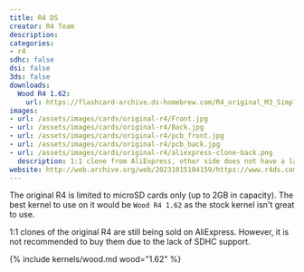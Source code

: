 ```yaml
---
title: R4 DS
creator: R4 Team
description:
categories:
- r4
sdhc: false
dsi: false
3ds: false
downloads:
  Wood R4 1.62:
    url: https://flashcard-archive.ds-homebrew.com/R4_original_M3_Simply/R4DS_Wood_R4_1.62.zip
images:
- url: /assets/images/cards/original-r4/Front.jpg
- url: /assets/images/cards/original-r4/Back.jpg
- url: /assets/images/cards/original-r4/pcb_front.jpg
- url: /assets/images/cards/original-r4/pcb_back.jpg
- url: /assets/images/cards/original-r4/aliexpress-clone-back.png
  description: 1:1 clone from AliExpress, other side does not have a label.
website: http://web.archive.org/web/20231015104159/https://www.r4ds.com/
---
```


The original R4 is limited to microSD cards only (up to 2GB in capacity). The best kernel to use on it would be `Wood R4 1.62` as the stock kernel isn't great to use.

1:1 clones of the original R4 are still being sold on AliExpress. However, it is not recommended to buy them due to the lack of SDHC support.

{% include kernels/wood.md wood="1.62" %}